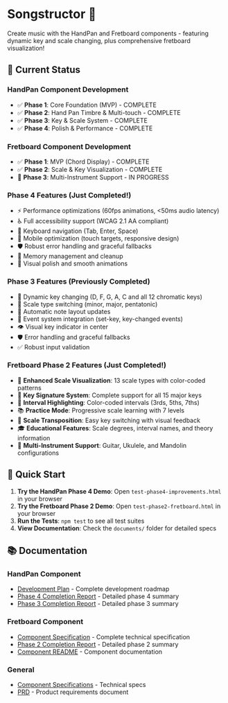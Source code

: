 # Songstructor 🎵

Create music with the HandPan and Fretboard components - featuring dynamic key and scale changing, plus comprehensive fretboard visualization!

## 🎯 Current Status

### HandPan Component Development
- ✅ **Phase 1**: Core Foundation (MVP) - COMPLETE
- ✅ **Phase 2**: Hand Pan Timbre & Multi-touch - COMPLETE  
- ✅ **Phase 3**: Key & Scale System - COMPLETE
- ✅ **Phase 4**: Polish & Performance - COMPLETE

### Fretboard Component Development
- ✅ **Phase 1**: MVP (Chord Display) - COMPLETE
- ✅ **Phase 2**: Scale & Key Visualization - COMPLETE
- 🔄 **Phase 3**: Multi-Instrument Support - IN PROGRESS

### Phase 4 Features (Just Completed!)
- ⚡ Performance optimizations (60fps animations, <50ms audio latency)
- ♿ Full accessibility support (WCAG 2.1 AA compliant)
- 🎹 Keyboard navigation (Tab, Enter, Space)
- 📱 Mobile optimization (touch targets, responsive design)
- 🛡️ Robust error handling and graceful fallbacks
- 🧹 Memory management and cleanup
- 🎨 Visual polish and smooth animations

### Phase 3 Features (Previously Completed)
- 🎼 Dynamic key changing (D, F, G, A, C and all 12 chromatic keys)
- 🎵 Scale type switching (minor, major, pentatonic)
- 🔄 Automatic note layout updates
- 📡 Event system integration (set-key, key-changed events)
- 👁️ Visual key indicator in center
- 🛡️ Error handling and graceful fallbacks
- ✅ Robust input validation

### Fretboard Phase 2 Features (Just Completed!)
- 🎵 **Enhanced Scale Visualization**: 13 scale types with color-coded patterns
- 🎼 **Key Signature System**: Complete support for all 15 major keys
- 🎨 **Interval Highlighting**: Color-coded intervals (3rds, 5ths, 7ths)
- 📚 **Practice Mode**: Progressive scale learning with 7 levels
- 🔄 **Scale Transposition**: Easy key switching with visual feedback
- 🎓 **Educational Features**: Scale degrees, interval names, and theory information
- 🎸 **Multi-Instrument Support**: Guitar, Ukulele, and Mandolin configurations

## 🚀 Quick Start

1. **Try the HandPan Phase 4 Demo**: Open `test-phase4-improvements.html` in your browser
2. **Try the Fretboard Phase 2 Demo**: Open `test-phase2-fretboard.html` in your browser
3. **Run the Tests**: `npm test` to see all test suites
4. **View Documentation**: Check the `documents/` folder for detailed specs

## 📚 Documentation

### HandPan Component
- [Development Plan](documents/hand-pan-development-plan.md) - Complete development roadmap
- [Phase 4 Completion Report](documents/PHASE4-COMPLETION-REPORT.md) - Detailed phase 4 summary
- [Phase 3 Completion Report](documents/PHASE3-COMPLETION-REPORT.md) - Detailed phase 3 summary

### Fretboard Component
- [Component Specification](FRETBOARD_COMPONENT_SPECIFICATION.md) - Complete technical specification
- [Phase 2 Completion Report](documents/PHASE2-COMPLETION-REPORT.md) - Detailed phase 2 summary
- [Component README](components/fretboard/README.md) - Component documentation

### General
- [Component Specifications](documents/COMPONENT-SPECIFICATIONS.md) - Technical specs
- [PRD](documents/PRD.md) - Product requirements document
